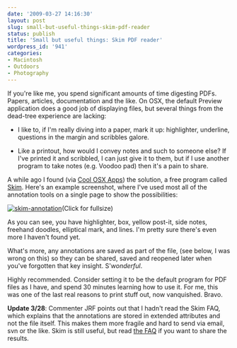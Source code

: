 ```yaml
---
date: '2009-03-27 14:16:30'
layout: post
slug: small-but-useful-things-skim-pdf-reader
status: publish
title: 'Small but useful things: Skim PDF reader'
wordpress_id: '941'
categories:
- Macintosh
- Outdoors
- Photography
---
```


If you're like me, you spend significant amounts of time digesting PDFs. Papers, articles, documentation and the like. On OSX, the default Preview application does a good job of displaying files, but several things from the dead-tree experience are lacking:



	
  * I like to, if I'm really diving into a paper, mark it up: highlighter, underline, questions in the margin and scribbles galore.

	
  * Like a printout, how would I convey notes and such to someone else? If I've printed it and scribbled, I can just give it to them, but if I use another program to take notes (e.g. Voodoo pad) then it's a pain to share.


A while ago I found (via [Cool OSX Apps](http://www.coolosxapps.net/2009/02/02/skim-read-and-edit-pdf-files-4/)) the solution, a free program called [Skim](http://skim-app.sourceforge.net/). Here's an example screenshot, where I've used most all of the annotation tools on a single page to show the possibilities:

[![skim-annotation](http://fnord.phfactor.net/wp-content/uploads/2009/03/skim-annotation-450x434.png)](http://fnord.phfactor.net/wp-content/uploads/2009/03/skim-annotation.png)(Click for fullsize)

As you can see, you have highlighter, box, yellow post-it, side notes, freehand doodles, elliptical mark, and lines. I'm pretty sure there's even more I haven't found yet.

What's more, any annotations are saved as part of the file, (see below, I was wrong on this) so they can be shared, saved and reopened later when you've forgotten that key insight. S'_wonderful_.

Highly recommended. Consider setting it to be the default program for PDF files as I have, and spend 30 minutes learning how to use it. For me, this was one of the last real reasons to print stuff out, now vanquished. Bravo.

**Update 3/28**: Commenter JRF points out that I hadn't read the Skim FAQ, which explains that the annotations are stored in extended attributes and not the file itself. This makes them more fragile and hard to send via email, svn or the like. Skim is still useful, but read [the FAQ](http://apps.sourceforge.net/mediawiki/skim-app/index.php?title=FAQ) if you want to share the results.
